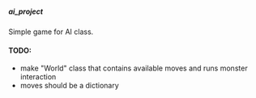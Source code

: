 ##### ai_project

Simple game for AI class.


#### TODO:
 * make "World" class that contains available moves and runs monster interaction
 * moves should be a dictionary

